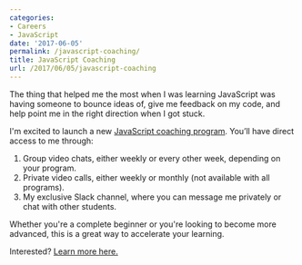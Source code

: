 ```yaml
---
categories:
- Careers
- JavaScript
date: '2017-06-05'
permalink: /javascript-coaching/
title: JavaScript Coaching
url: /2017/06/05/javascript-coaching
---
```


The thing that helped me the most when I was learning JavaScript was having someone to bounce ideas of, give me feedback on my code, and help point me in the right direction when I got stuck.

I'm excited to launch a new [JavaScript coaching program](https://gomakethings.com/coaching/). You’ll have direct access to me through:

1. Group video chats, either weekly or every other week, depending on your program.
2. Private video calls, either weekly or monthly (not available with all programs).
3. My exclusive Slack channel, where you can message me privately or chat with other students.

Whether you're a complete beginner or  you're looking to become more advanced, this is a great way to accelerate your learning.

Interested? [Learn more here.](https://gomakethings.com/coaching/)